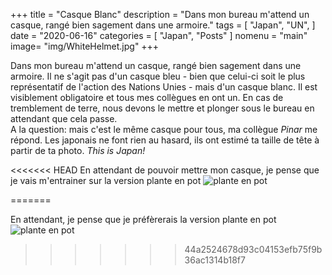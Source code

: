 
+++
title = "Casque Blanc"
description = "Dans mon bureau m'attend un casque, rangé bien sagement dans une armoire."
tags = [
    "Japan",
    "UN",
]
date = "2020-06-16"
categories = [
    "Japan",
    "Posts"
]
nomenu = "main"
image= "img/WhiteHelmet.jpg"
+++


Dans mon bureau m'attend un casque, rangé bien sagement dans une armoire. Il ne s'agit pas d'un casque bleu -  bien que celui-ci soit le plus représentatif de l'action des Nations Unies - mais d'un casque blanc. Il est visiblement obligatoire et tous mes collègues en ont un.  En cas de tremblement de terre, nous devons le mettre et plonger sous le bureau en attendant que cela passe.  
A la question: mais c'est le même casque pour tous, ma collègue *Pinar* me répond. Les japonais ne font rien au hasard, ils ont estimé ta taille de tête à partir de ta photo. *This is Japan!*

<<<<<<< HEAD
En attendant de pouvoir mettre mon casque, je pense que je vais m'entrainer sur la version plante en pot ![plante en pot](https://www.contemporist.com/wp-content/uploads/2016/05/earthquake-helmets_100516_05.gif) 


=======

En attendant, je pense que je préfèrerais la version plante en pot ![plante en pot](https://www.contemporist.com/wp-content/uploads/2016/05/earthquake-helmets_100516_05.gif) 
>>>>>>> 44a2524678d93c04153efb75f9b36ac1314b18f7
